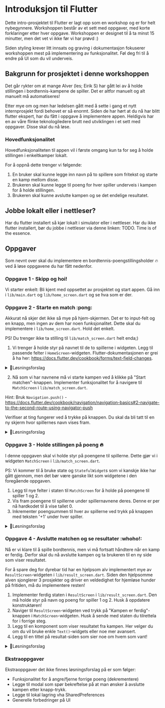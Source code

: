 # Introduksjon til Flutter

Dette intro-prosjektet til Flutter er lagt opp som en workshop og er for helt nybegynnere. Workshoppen består av et sett med oppgaver, med korte forklaringer etter hver oppgave. Workshoppen er designet til å ta minst 15 minutter, men det vet vi ikke før vi har prøvd :) 


Siden styling krever litt innsats og graving i dokumentasjon fokuserer workshoppen mest på implementering av funksjonalitet. Føl deg fri til å endre på UI som du vil underveis.

## Bakgrunn for prosjektet i denne workshoppen
Det går rykter om at mange Alver (les; Eirik S) har gått lei av å holde stillingen i bordtennis-kampene de spiller. Det er altfor manuelt og alt manuelt må automatiseres!  

Etter mye om og men har ledelsen gått med å sette i gang et nytt internprosjekt fordi behovet er så enormt. 
Siden de har hørt at du nå har blitt flutter ekspert, har du fått i oppgave å implementere appen. 
Heldigvis har en av våre flinke teknologiledere brutt ned utviklingen i et sett med oppgaver. Disse skal du nå løse. 

### Hovedfunksjonalitet 
Hovedfunksjonaliteten til appen vil i første omgang kun ta for seg å holde stillingen i enkeltkamper lokalt. 


For å oppnå dette trenger vi følgende: 

1. En bruker skal kunne legge inn navn på to spillere som fritekst og starte en kamp mellom disse. 
2. Brukeren skal kunne legge til poeng for hver spiller underveis i kampen for å holde stillingen.
3. Brukeren skal kunne avslutte kampen og se det endelige resultatet. 

## Jobbe lokalt eller i nettleser?

Har du flutter installert så kjør lokalt i simulator eller i nettleser. Har du ikke flutter installert, bør du jobbe i nettleser via denne linken: TODO. 
Time is of the essence.




## Oppgaver
Som nevnt over skal du implementere en bordtennis-poengstillingsholder :fire: ved å løse oppgavene du har fått nedenfor.

### Oppgave 1 - Skipp og hoi!
Vi starter enkelt: Bli kjent med oppsettet av prosjektet og start appen. Gå inn i `lib/main.dart` og `lib/home_screen.dart` og se hva som er der.

### Oppgave 2 - Starte en match :pong: 

Akkurat nå skjer det ikke så mye på hjem-skjermen. Det er to input-felt og en knapp, men ingen av dem har noen funksjonalitet. Dette skal du implementere i `lib/home_screen.dart`. Hold det enkelt.

PS! Du trenger ikke ta stilling til `lib/match_screen.dart` helt enda;) 

1. Vi trenger å holde styr på navnet til de to spillerne i widgeten. Legg til passende felter i `HomeScreen`-widgeten. Flutter-dokumentasjonen er grei å ha her: https://docs.flutter.dev/cookbook/forms/text-field-changes.

<details><summary>🚨Løsningsforslag</summary>

Vi bruker `TextEditingController` klassen fra punkt 2 i flutter-dokumentasjonen. 
```dart
class HomeScreen extends StatelessWidget {
    
    // Lagt til to felter: en kontroller for hver spiller
    final TextEditingController player1Controller = TextEditingController();
    final TextEditingController player2Controller = TextEditingController();

...

                TextField(
                  // vi sender med kontrolleren i tekst-feltet
                  controller:  player1Controller,
                  decoration: const InputDecoration(labelText: "Spiller 1"),
                ),
                const SizedBox(height: 5),
                TextField(
                  // vi sender med kontrolleren i tekst-feltet
                  controller: player2Controller,
                  decoration: const InputDecoration(labelText: "Spiller 2"),
                ),
```

</details>

2. Nå som vi har navnene må vi starte kampen ved å klikke på "Start matchen"-knappen. Implementer funksjonalitet for å navigere til `MatchScreen` i `lib/match_screen.dart`.

Hint: Bruk `Navigation.push()` - https://docs.flutter.dev/cookbook/navigation/navigation-basics#2-navigate-to-the-second-route-using-navigator-push


Verifiser at ting fungerer ved å trykke på knappen. Du skal da bli tatt til en ny skjerm hvor spillernes navn vises fram. 

<details><summary>🚨Løsningsforslag</summary>

```dart
ElevatedButton(
    onPressed: () {
    
    // Dytt den nye ruta/skjermen på navigasjonen. 
      Navigator.push(
          context,
          MaterialPageRoute(
              builder: (context) => MatchScreen(
                  // navnet på disse argumentene må passe feltene i MatchScreen 
                  player1: player1Controller.text,
                  player2: player2Controller.text)));
    },
    child: const Text("Start matchen!"))
```
</details>


### Oppgave 3 - Holde stillingen på poeng :fire:
I denne oppgaven skal vi holde styr på poengene til spillerne. Dette gjør vi i widgeten `MatchScreen` i `lib/match_screen.dart`.

PS: Vi kommer til å bruke state og `StatefulWidget`s som vi kanskje ikke har gått gjennom, men det bør være ganske likt som widgetene i den foregående oppgaven.

1. Legg til nye felter i staten til `MatchScreen` for å holde på poengene til spiller 1 og 2. 
2. Vis fram poengene til spillerne under spillernavnene deres. Denne er per nå hardkodet til å vise tallet 0.
3. Inkrementer poengsummen til hver av spillerne ved trykk på knappen med teksten '+1' under hver spiller.


<details><summary>🚨Løsningsforslag</summary>

1.
```dart
class MatchScreenState extends State<MatchScreen> {
  int player1Score = 0;
  int player2Score = 0;
...
```
2.
```dart
...
Text(widget.player1),
Text("$player1Score", style: const TextStyle(fontSize: 64)),
...
Text(widget.player2),
Text("$player2Score", style: const TextStyle(fontSize: 64)),
...
``` 

3.
Vi er nødt til å bruke state og `setState()`-metoden i flutter. 

```
...
ElevatedButton(
    onPressed: () {
    // Dytt den nye ruta/skjermen på navigasjonen. 
      Navigator.push(
          context,
          MaterialPageRoute(
              builder: (context) => MatchScreen(
                  // navnet på disse argumentene må passe feltene i MatchScreen 
                  player1: player1Controller.text,
                  player2: player2Controller.text)));
    },
    child: const Text("Start matchen!"))
...
```
</details>


### Oppgave 4 - Avslutte matchen og se resultater :whoho!:
Nå er vi klare til å spille bordtennis, men vi må fortsatt håndtere når en kamp er ferdig. 
Derfor skal du nå avslutte kampen og ta brukeren til en ny side som viser resultatet. 

For å spare deg for dyrebar tid har en hjelpsom alv implementert mye av `ResultScreen`-widgeten i `lib/result_screen.dart`. Siden den hjelpsomme alven sjonglerer 3 prosjekter og driver en veldedighet for hjemløse hunder på fritiden, må du implementere resten! 

1. Implementer ferdig staten i `ResultScreen` i `lib/result_screen.dart`. Den må holde styr på navn og poeng for spiller 1 og 2. Husk å oppdatere konstruktøren!  
2. Naviger til `ResultScreen`-widgeten ved trykk på "Kampen er ferdig"-knappen i `MatchScreen`-widgeten. Husk å sende med staten du tilrettela for i forrige steg. 
3. Legg til en komponent som viser resultatet fra kampen. Her velger du om du vil bruke enkle `Text()`-widgets eller noe mer avansert. 
4. Legg til en tittel på resultat-siden som sier noe om hvem som vant!

<details><summary>🚨Løsningsforslag</summary>

```dart
import 'package:flutter/material.dart';

class ResultScreen extends StatelessWidget {
  final String player1Name;
  final String player2Name;
  final int player1Score;
  final int player2Score;

  const ResultScreen({
    super.key,
    required this.player1Name,
    required this.player2Name,
    required this.player1Score,
    required this.player2Score,
  });

  @override
  Widget build(BuildContext context) {
    String resultText = '';
    if (player1Score > player2Score) {
      resultText = "$player1Name vant!";
    } else if (player2Score > player1Score) {
      resultText = "$player2Name vant!";
    } else {
      resultText = "Uavgjort!";
    }

    return Scaffold(
      appBar: AppBar(
        title: const Text('Resultat'),
      ),
      body: Padding(
        padding: const EdgeInsets.all(16.0),
        child: Column(
          mainAxisAlignment: MainAxisAlignment.center,
          // crossAxisAlignment: CrossAxisAlignment.center,
          children: [
            Text(
              resultText,
              style: Theme.of(context).textTheme.titleLarge,
            ),
            const SizedBox(height: 20),
            Text(
              "$player1Name: $player1Score",
              style: Theme.of(context).textTheme.titleMedium,
            ),
            Text(
              "$player2Name: $player2Score",
              style: Theme.of(context).textTheme.titleMedium,
            ),
            const SizedBox(height: 40),
            const SizedBox(height: 20),
            ElevatedButton(
              onPressed: () {
                Navigator.popUntil(context, (route) => route.isFirst);
              },
              child: const Text("Ferdig"),
            ),
          ],
        ),
      ),
    );
  }
}

```

</details>



### Ekstraoppgaver 
Ekstraoppgaver det ikke finnes løsningsforslag på er som følger: 

- Funksjonalitet for å angre/fjerne forrige poeng (dekrementere)
- Legge til modal som spør bekreftelse på at man ønsker å avslutte kampen etter knapp-trykk.
- Legge til lokal lagring vha SharedPreferences
- Generelle forbedringer på UI